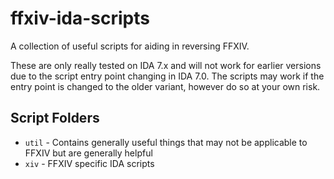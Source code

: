 # ffxiv-ida-scripts

A collection of useful scripts for aiding in reversing FFXIV.

These are only really tested on IDA 7.x and will not work for earlier versions due to the script entry point changing in IDA 7.0. The scripts may work if the entry point is changed to the older variant, however do so at your own risk.

## Script Folders

* `util` - Contains generally useful things that may not be applicable to FFXIV but are generally helpful
* `xiv` - FFXIV specific IDA scripts
